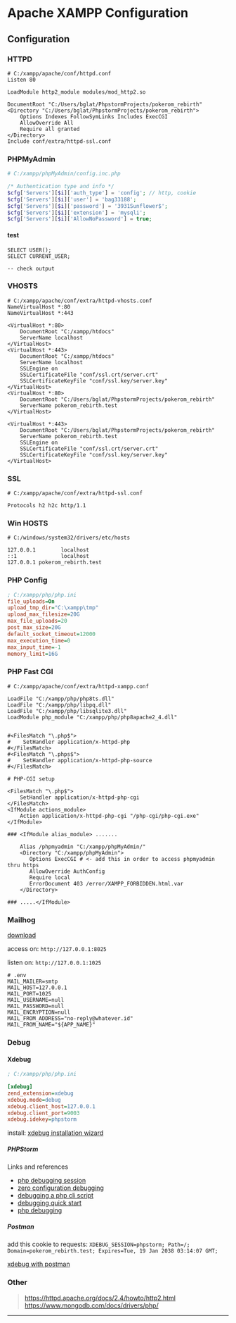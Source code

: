 # Apache XAMPP Configuration

## Configuration

### HTTPD

```apacheconf
# C:/xampp/apache/conf/httpd.conf
Listen 80

LoadModule http2_module modules/mod_http2.so

DocumentRoot "C:/Users/bglat/PhpstormProjects/pokerom_rebirth"
<Directory "C:/Users/bglat/PhpstormProjects/pokerom_rebirth">
    Options Indexes FollowSymLinks Includes ExecCGI
    AllowOverride All
    Require all granted
</Directory>
Include conf/extra/httpd-ssl.conf
```

### PHPMyAdmin

```php
# C:/xampp/phpMyAdmin/config.inc.php

/* Authentication type and info */
$cfg['Servers'][$i]['auth_type'] = 'config'; // http, cookie
$cfg['Servers'][$i]['user'] = 'bag33188';
$cfg['Servers'][$i]['password'] = '3931Sunflower$';
$cfg['Servers'][$i]['extension'] = 'mysqli';
$cfg['Servers'][$i]['AllowNoPassword'] = true;
```

#### test

```mysql
SELECT USER();
SELECT CURRENT_USER;

-- check output
```

### VHOSTS

```apacheconf
# C:/xampp/apache/conf/extra/httpd-vhosts.conf
NameVirtualHost *:80
NameVirtualHost *:443

<VirtualHost *:80>
    DocumentRoot "C:/xampp/htdocs"
    ServerName localhost
</VirtualHost>
<VirtualHost *:443>
    DocumentRoot "C:/xampp/htdocs"
    ServerName localhost
    SSLEngine on
    SSLCertificateFile "conf/ssl.crt/server.crt"
    SSLCertificateKeyFile "conf/ssl.key/server.key"
</VirtualHost>
<VirtualHost *:80>
    DocumentRoot "C:/Users/bglat/PhpstormProjects/pokerom_rebirth"
    ServerName pokerom_rebirth.test
</VirtualHost>

<VirtualHost *:443>
    DocumentRoot "C:/Users/bglat/PhpstormProjects/pokerom_rebirth"
    ServerName pokerom_rebirth.test
    SSLEngine on
    SSLCertificateFile "conf/ssl.crt/server.crt"
    SSLCertificateKeyFile "conf/ssl.key/server.key"
</VirtualHost>

```

### SSL
```apacheconf
# C:/xampp/apache/conf/extra/httpd-ssl.conf

Protocols h2 h2c http/1.1
```

### Win HOSTS

```
# C:/windows/system32/drivers/etc/hosts

127.0.0.1        localhost
::1              localhost
127.0.0.1 pokerom_rebirth.test
```

### PHP Config

```ini
; C:/xampp/php/php.ini
file_uploads=On
upload_tmp_dir="C:\xampp\tmp"
upload_max_filesize=20G
max_file_uploads=20
post_max_size=20G
default_socket_timeout=12000
max_execution_time=0
max_input_time=-1
memory_limit=16G
```

### PHP Fast CGI
```apacheconf
# C:/xampp/apache/conf/extra/httpd-xampp.conf

LoadFile "C:/xampp/php/php8ts.dll"
LoadFile "C:/xampp/php/libpq.dll"
LoadFile "C:/xampp/php/libsqlite3.dll"
LoadModule php_module "C:/xampp/php/php8apache2_4.dll"


#<FilesMatch "\.php$">
#    SetHandler application/x-httpd-php
#</FilesMatch>
#<FilesMatch "\.phps$">
#    SetHandler application/x-httpd-php-source
#</FilesMatch>

# PHP-CGI setup

<FilesMatch "\.php$">
    SetHandler application/x-httpd-php-cgi
</FilesMatch>
<IfModule actions_module>
    Action application/x-httpd-php-cgi "/php-cgi/php-cgi.exe"
</IfModule>

### <IfModule alias_module> .......

    Alias /phpmyadmin "C:/xampp/phpMyAdmin/"
    <Directory "C:/xampp/phpMyAdmin">
       Options ExecCGI # <- add this in order to access phpmyadmin thru https
       AllowOverride AuthConfig
       Require local
       ErrorDocument 403 /error/XAMPP_FORBIDDEN.html.var
    </Directory>
    
### .....</IfModule>
```

### Mailhog

[download](https://github.com/mailhog/MailHog/releases/v1.0.0 "download mailhog")

access on: `http://127.0.0.1:8025`

listen on: `http://127.0.0.1:1025`

```dotenv
# .env
MAIL_MAILER=smtp
MAIL_HOST=127.0.0.1
MAIL_PORT=1025
MAIL_USERNAME=null
MAIL_PASSWORD=null
MAIL_ENCRYPTION=null
MAIL_FROM_ADDRESS="no-reply@whatever.id"
MAIL_FROM_NAME="${APP_NAME}"
```

### Debug

#### Xdebug

```ini
; C:/xampp/php/php.ini

[xdebug]
zend_extension=xdebug
xdebug.mode=debug
xdebug.client_host=127.0.0.1
xdebug.client_port=9003
xdebug.idekey=phpstorm
```

install: [xdebug installation wizard](https://xdebug.org/wizard "install xdebug for php")

##### PHPStorm

Links and references

* [php debugging session](https://www.jetbrains.com/help/phpstorm/php-debugging-session.html)
* [zero configuration debugging](https://www.jetbrains.com/help/phpstorm/zero-configuration-debugging.html#start-debugging-session)
* [debugging a php cli script](https://www.jetbrains.com/help/phpstorm/debugging-a-php-cli-script.html)
* [debugging quick start](https://www.jetbrains.com/phpstorm/documentation/debugging/#quick-start)
* [php debugging](https://www.jetbrains.com/phpstorm/documentation/debugging)

##### Postman

add this cookie to requests: `XDEBUG_SESSION=phpstorm; Path=/; Domain=pokerom_rebirth.test; Expires=Tue, 19 Jan 2038 03:14:07 GMT;`

[xdebug with postman](https://lukashajdu.com/post/usign-xdebug-with-postman/ "use xdebug with postman")

### Other

> https://httpd.apache.org/docs/2.4/howto/http2.html
> https://www.mongodb.com/docs/drivers/php/

---------

